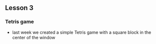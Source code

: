## Lesson 3

### Tetris game

- last week we created a simple Tetris game with a square block in the center of the window
